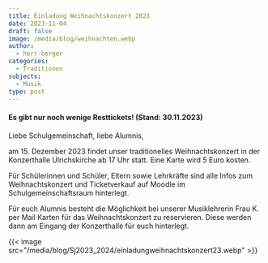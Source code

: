 ```yaml
---
title: Einladung Weihnachtskonzert 2023
date: 2023-11-04
draft: false
image: /media/blog/weihnachten.webp
author:
  - herr-berger
categories:
  - Traditionen
subjects:
  - Musik
type: post
---
```

#### Es gibt nur noch wenige Resttickets! (Stand: 30.11.2023)

Liebe Schulgemeinschaft, liebe Alumnis,

am 15. Dezember 2023 findet unser traditionelles Weihnachtskonzert in der Konzerthalle Ulrichskirche ab 17 Uhr statt. Eine Karte wird 5 Euro kosten.

Für Schülerinnen und Schüler, Eltern sowie Lehrkräfte sind alle Infos zum Weihnachtskonzert und Ticketverkauf auf Moodle im Schulgemeinschaftsraum hinterlegt.

Für euch Alumnis besteht die Möglichkeit bei unserer Musiklehrerin Frau K. per Mail Karten für das Weihnachtskonzert zu reservieren. Diese werden dann am Eingang der Konzerthalle für euch hinterlegt.

{{< image src="/media/blog/Sj2023_2024/einladungweihnachtskonzert23.webp" >}}
